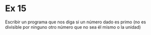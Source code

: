 # Ex 15

Escribir un programa que nos diga si un número dado es primo (no es divisible por ninguno otro número que no sea él mismo o la unidad)